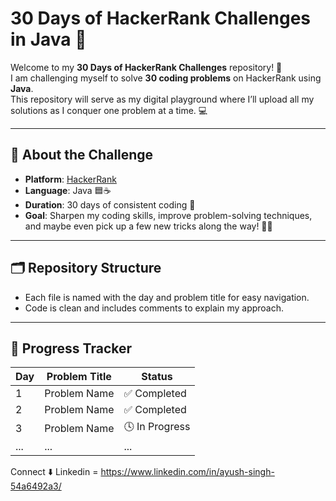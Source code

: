 # 30 Days of HackerRank Challenges in Java 🚀

Welcome to my **30 Days of HackerRank Challenges** repository! 🎉  
I am challenging myself to solve **30 coding problems** on HackerRank using **Java**.  
This repository will serve as my digital playground where I’ll upload all my solutions as I conquer one problem at a time. 💻

---

## 📖 About the Challenge

- **Platform**: [HackerRank](https://www.hackerrank.com/)
- **Language**: Java 🟦☕
- **Duration**: 30 days of consistent coding 🔄  
- **Goal**: Sharpen my coding skills, improve problem-solving techniques, and maybe even pick up a few new tricks along the way! 🧠✨

---

## 🗂️ Repository Structure

- Each file is named with the day and problem title for easy navigation.
- Code is clean and includes comments to explain my approach.

---

## 🚦 Progress Tracker

| Day  | Problem Title                 | Status       | 
|------|-------------------------------|--------------|
| 1    | Problem Name                  | ✅ Completed  |
| 2    | Problem Name                  | ✅ Completed  |
| 3    | Problem Name                  | 🕓 In Progress |
| ...  | ...                           | ...          | 

Connect ⬇️
Linkedin = https://www.linkedin.com/in/ayush-singh-54a6492a3/






